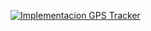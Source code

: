 [![Implementacion GPS Tracker](https://drive.google.com/thumbnail?authuser=0&sz=w1280&id=1kIAI5_p6-mFUYji0ooLwTCI1zaecBTLX)](https://drive.google.com/file/d/1kIAI5_p6-mFUYji0ooLwTCI1zaecBTLX/view?usp=drive_link "Implementacion GPS Tracker")
